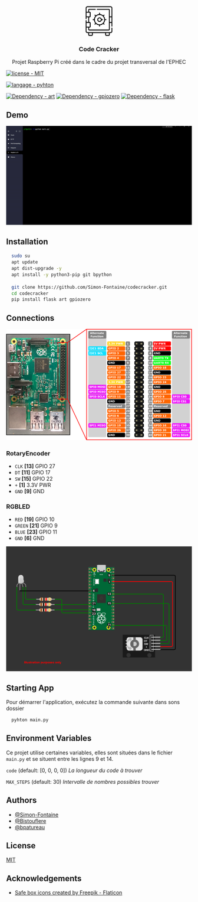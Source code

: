 <br/>
<p align="center">
  <a href="https://www.flaticon.com/free-icons/safe-boxs">
    <img src="images/logo.png" alt="Logo" width="80" height="80">
  </a>

  <h3 align="center">Code Cracker</h3>

  <p align="center">
    Projet Raspberry Pi créé dans le cadre du projet transversal de l'EPHEC
   </p>
</p>

[![license - MIT](https://img.shields.io/badge/license-MIT-green?logo=github&logoColor=white)](https://choosealicense.com/licenses/mit/)

[![langage - pyhton](https://img.shields.io/badge/langage-pyhton-yellow?logo=Python&logoColor=white)](https://www.python.org/)

[![Dependency - art](https://img.shields.io/badge/dependency-art-orange?logo=Raspberry+Pi&logoColor=white)](https://pypi.org/project/art)
[![Dependency - gpiozero](https://img.shields.io/badge/dependency-gpiozero-blue?logo=Raspberry+Pi&logoColor=white)](https://pypi.org/project/gpiozero)
[![Dependency - flask](https://img.shields.io/badge/dependency-flask-red?logo=flask&logoColor=white)](https://pypi.org/project/flask)
## Demo

![](https://github.com/Simon-Fontaine/codecracker/blob/main/images/demo.gif?raw=true)
## Installation

```bash  
  sudo su
  apt update
  apt dist-upgrade -y
  apt install -y python3-pip git bpython

  git clone https://github.com/Simon-Fontaine/codecracker.git
  cd codecracker
  pip install flask art gpiozero
```
## Connections

![rp2_pinout](https://github.com/Simon-Fontaine/codecracker/blob/main/images/rp2_pinout.png?raw=true)

### RotaryEncoder

- `CLK` **[13]** GPIO 27
- `DT` **[11]** GPIO 17
- `SW` **[15]** GPIO 22
- `+` **[1]** 3.3V PWR
- `GND` **[9]** GND

### RGBLED

- `RED` **[19]** GPIO 10
- `GREEN` **[21]** GPIO 9
- `BLUE` **[23]** GPIO 11
- `GND` **[6]** GND

![connections](https://github.com/Simon-Fontaine/codecracker/blob/main/images/connections.png?raw=true)
## Starting App

Pour démarrer l'application, exécutez la commande suivante dans sons dossier

```bash
  pyhton main.py
```


## Environment Variables

Ce projet utilise certaines variables, elles sont situées dans le fichier `main.py` et se situent entre les lignes 9 et 14.

`code` (default: [0, 0, 0, 0]) *La longueur du code à trouver*

`MAX_STEPS` (default: 30) *Intervalle de nombres possibles trouver*


## Authors

- [@Simon-Fontaine](https://github.com/Simon-Fontaine)
- [@Bistouflere](https://github.com/Bistouflere)
- [@bpatureau](https://github.com/bpatureau)


## License

[MIT](https://choosealicense.com/licenses/mit/)


## Acknowledgements

 - [Safe box icons created by Freepik - Flaticon](https://www.flaticon.com/free-icons/safe-boxs)
